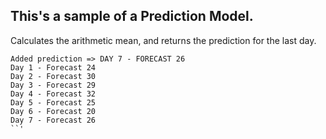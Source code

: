 ## This's a sample of a Prediction Model.

Calculates the arithmetic mean, and returns the prediction for the last day.

```
Added prediction => DAY 7 - FORECAST 26
Day 1 - Forecast 24
Day 2 - Forecast 30
Day 3 - Forecast 29
Day 4 - Forecast 32
Day 5 - Forecast 25
Day 6 - Forecast 20
Day 7 - Forecast 26
``'
